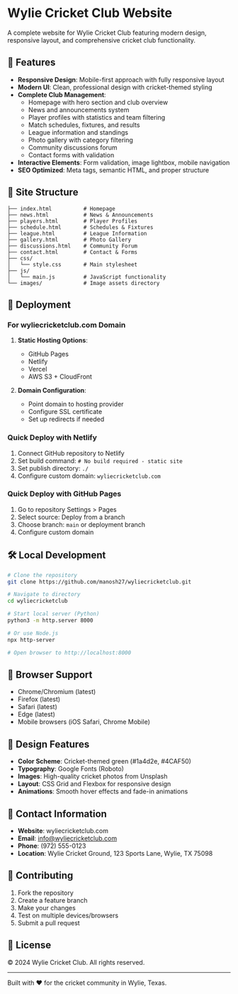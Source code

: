 # Wylie Cricket Club Website

A complete website for Wylie Cricket Club featuring modern design, responsive layout, and comprehensive cricket club functionality.

## 🏏 Features

- **Responsive Design**: Mobile-first approach with fully responsive layout
- **Modern UI**: Clean, professional design with cricket-themed styling
- **Complete Club Management**: 
  - Homepage with hero section and club overview
  - News and announcements system
  - Player profiles with statistics and team filtering
  - Match schedules, fixtures, and results
  - League information and standings
  - Photo gallery with category filtering
  - Community discussions forum
  - Contact forms with validation
- **Interactive Elements**: Form validation, image lightbox, mobile navigation
- **SEO Optimized**: Meta tags, semantic HTML, and proper structure

## 📁 Site Structure

```
├── index.html          # Homepage
├── news.html           # News & Announcements
├── players.html        # Player Profiles
├── schedule.html       # Schedules & Fixtures
├── league.html         # League Information
├── gallery.html        # Photo Gallery
├── discussions.html    # Community Forum
├── contact.html        # Contact & Forms
├── css/
│   └── style.css       # Main stylesheet
├── js/
│   └── main.js         # JavaScript functionality
└── images/             # Image assets directory
```

## 🚀 Deployment

### For wyliecricketclub.com Domain

1. **Static Hosting Options**:
   - GitHub Pages
   - Netlify
   - Vercel
   - AWS S3 + CloudFront

2. **Domain Configuration**:
   - Point domain to hosting provider
   - Configure SSL certificate
   - Set up redirects if needed

### Quick Deploy with Netlify

1. Connect GitHub repository to Netlify
2. Set build command: `# No build required - static site`
3. Set publish directory: `./`
4. Configure custom domain: `wyliecricketclub.com`

### Quick Deploy with GitHub Pages

1. Go to repository Settings > Pages
2. Select source: Deploy from a branch
3. Choose branch: `main` or deployment branch
4. Configure custom domain

## 🛠️ Local Development

```bash
# Clone the repository
git clone https://github.com/manosh27/wyliecricketclub.git

# Navigate to directory
cd wyliecricketclub

# Start local server (Python)
python3 -m http.server 8000

# Or use Node.js
npx http-server

# Open browser to http://localhost:8000
```

## 📱 Browser Support

- Chrome/Chromium (latest)
- Firefox (latest)
- Safari (latest)
- Edge (latest)
- Mobile browsers (iOS Safari, Chrome Mobile)

## 🎨 Design Features

- **Color Scheme**: Cricket-themed green (#1a4d2e, #4CAF50)
- **Typography**: Google Fonts (Roboto)
- **Images**: High-quality cricket photos from Unsplash
- **Layout**: CSS Grid and Flexbox for responsive design
- **Animations**: Smooth hover effects and fade-in animations

## 📧 Contact Information

- **Website**: wyliecricketclub.com
- **Email**: info@wyliecricketclub.com
- **Phone**: (972) 555-0123
- **Location**: Wylie Cricket Ground, 123 Sports Lane, Wylie, TX 75098

## 🤝 Contributing

1. Fork the repository
2. Create a feature branch
3. Make your changes
4. Test on multiple devices/browsers
5. Submit a pull request

## 📄 License

© 2024 Wylie Cricket Club. All rights reserved.

---

Built with ❤️ for the cricket community in Wylie, Texas.

